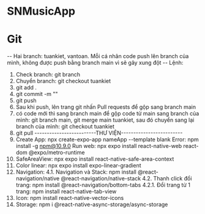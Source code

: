 # SNMusicApp

# Git
-- Hai branch: tuankiet, vantoan. Mỗi cá nhân code push lên branch của mình, không được push bằng branch main vì sẽ gây xung đột
-- Lệnh:
1. Check branch: git branch
2. Chuyển branch: git checkout tuankiet
3. git add .
4. git commit -m ""
5. git push
6. Sau khi push, lên trang git nhấn Pull requests để gộp sang branch main
7. có code mới thì sang branch main để gộp code từ main sang branch của mình: git branch main, git merge main tuankiet, sau đó chuyển sang lại branch của mình: git checkout tuankiet
8. git pull
-------------------------THƯ VIỆN-------------------------
1. Create App: npx create-expo-app nameApp --template blank
	Error: npm install -g npm@10.9.0
	Run web: npx expo install react-native-web react-dom @expo/metro-runtime
2. SafeAreaView: npx expo install react-native-safe-area-context
3. Color linear: npx expo install expo-linear-gradient
4. Navigation: 4.1. Navigation và Stack: npm install @react-navigation/native @react-navigation/native-stack
	       4.2. Thanh click đổi trang: npm install @react-navigation/bottom-tabs
	       		4.2.1. Đổi trang từ 1 trang: npm install react-native-tab-view
5. Icon: npm install react-native-vector-icons
6. Storage: npm i @react-native-async-storage/async-storage

